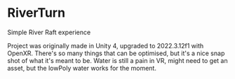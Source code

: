 # RiverTurn
Simple River Raft experience

Project was originally made in Unity 4, upgraded to 2022.3.12f1 with OpenXR. There's so many things that can be optimised, but it's a nice snap shot of what it's meant to be. Water is still a pain in VR, might need to get an asset, but the lowPoly water works for the moment.
